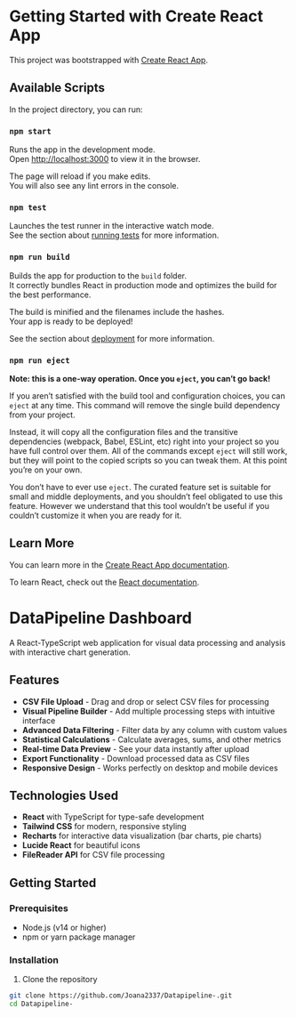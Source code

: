 # Getting Started with Create React App

This project was bootstrapped with [Create React App](https://github.com/facebook/create-react-app).

## Available Scripts

In the project directory, you can run:

### `npm start`

Runs the app in the development mode.\
Open [http://localhost:3000](http://localhost:3000) to view it in the browser.

The page will reload if you make edits.\
You will also see any lint errors in the console.

### `npm test`

Launches the test runner in the interactive watch mode.\
See the section about [running tests](https://facebook.github.io/create-react-app/docs/running-tests) for more information.

### `npm run build`

Builds the app for production to the `build` folder.\
It correctly bundles React in production mode and optimizes the build for the best performance.

The build is minified and the filenames include the hashes.\
Your app is ready to be deployed!

See the section about [deployment](https://facebook.github.io/create-react-app/docs/deployment) for more information.

### `npm run eject`

**Note: this is a one-way operation. Once you `eject`, you can’t go back!**

If you aren’t satisfied with the build tool and configuration choices, you can `eject` at any time. This command will remove the single build dependency from your project.

Instead, it will copy all the configuration files and the transitive dependencies (webpack, Babel, ESLint, etc) right into your project so you have full control over them. All of the commands except `eject` will still work, but they will point to the copied scripts so you can tweak them. At this point you’re on your own.

You don’t have to ever use `eject`. The curated feature set is suitable for small and middle deployments, and you shouldn’t feel obligated to use this feature. However we understand that this tool wouldn’t be useful if you couldn’t customize it when you are ready for it.

## Learn More

You can learn more in the [Create React App documentation](https://facebook.github.io/create-react-app/docs/getting-started).

To learn React, check out the [React documentation](https://reactjs.org/).


# DataPipeline Dashboard

A React-TypeScript web application for visual data processing and analysis with interactive chart generation.

## Features
- **CSV File Upload** - Drag and drop or select CSV files for processing
- **Visual Pipeline Builder** - Add multiple processing steps with intuitive interface
- **Advanced Data Filtering** - Filter data by any column with custom values
- **Statistical Calculations** - Calculate averages, sums, and other metrics
- **Real-time Data Preview** - See your data instantly after upload
- **Export Functionality** - Download processed data as CSV files
- **Responsive Design** - Works perfectly on desktop and mobile devices

## Technologies Used
- **React** with TypeScript for type-safe development
- **Tailwind CSS** for modern, responsive styling
- **Recharts** for interactive data visualization (bar charts, pie charts)
- **Lucide React** for beautiful icons
- **FileReader API** for CSV file processing

## Getting Started

### Prerequisites
- Node.js (v14 or higher)
- npm or yarn package manager

### Installation
1. Clone the repository
```bash
git clone https://github.com/Joana2337/Datapipeline-.git
cd Datapipeline-
